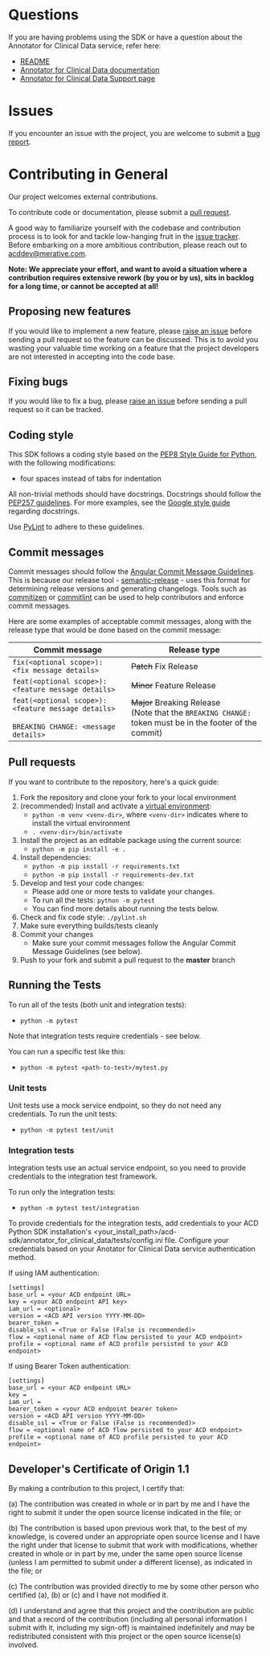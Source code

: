 # Questions

If you are having problems using the SDK or have a question about the Annotator for Clinical Data service,
refer here:
* [README](README.md)
* [Annotator for Clinical Data documentation](https://merative.github.io/acd-containers/)
* [Annotator for Clinical Data Support page](https://merative.github.io/acd-containers/support/support/)

# Issues

If you encounter an issue with the project, you are welcome to submit a 
[bug report](https://github.com/merative/whcs-python-sdk/issues).

# Contributing in General

Our project welcomes external contributions.

To contribute code or documentation, please submit a [pull request](https://github.com/merative/acd-python-sdk/pulls).

A good way to familiarize yourself with the codebase and contribution process is
to look for and tackle low-hanging fruit in the [issue tracker](https://github.com/merative/acd-python-sdk/issues).
Before embarking on a more ambitious contribution, please reach out to acddev@merative.com.

**Note: We appreciate your effort, and want to avoid a situation where a contribution
requires extensive rework (by you or by us), sits in backlog for a long time, or
cannot be accepted at all!**

## Proposing new features

If you would like to implement a new feature, please [raise an issue](https://github.com/merative/acd-python-sdk/issues)
before sending a pull request so the feature can be discussed. This is to avoid
you wasting your valuable time working on a feature that the project developers
are not interested in accepting into the code base.

## Fixing bugs

If you would like to fix a bug, please [raise an issue](https://github.com/merative/acd-python-sdk/issues) before sending a
pull request so it can be tracked.

## Coding style

This SDK follows a coding style based on the [PEP8 Style Guide for Python](https://www.python.org/dev/peps/pep-0008/),
with the following modifications:
- four spaces instead of tabs for indentation

All non-trivial methods should have docstrings.
Docstrings should follow the [PEP257 guidelines](https://www.python.org/dev/peps/pep-0257/).
For more examples, see the [Google style guide](https://google.github.io/styleguide/pyguide.html#381-docstrings)
regarding docstrings.

Use [PyLint](https://www.pylint.org/) to adhere to these guidelines.

## Commit messages

Commit messages should follow the [Angular Commit Message Guidelines](https://github.com/angular/angular/blob/master/CONTRIBUTING.md#-commit-message-guidelines).
This is because our release tool - [semantic-release](https://github.com/semantic-release/semantic-release) -
uses this format for determining release versions and generating changelogs.
Tools such as [commitizen](https://github.com/commitizen/cz-cli) or [commitlint](https://github.com/conventional-changelog/commitlint)
can be used to help contributors and enforce commit messages.

Here are some examples of acceptable commit messages, along with the release type that would be done based on the commit message:

| Commit message                                                                                                                                                              | Release type               |
|-----------------------------------------------------------------------------------------------------------------------------------------------------------------------------|----------------------------|
| `fix(<optional scope>): <fix message details>`                                                                                                 | ~~Patch~~ Fix Release      |
| `feat(<optional scope>): <feature message details>`                                                                                            | ~~Minor~~ Feature Release  |
| `feat(<optional scope>): <feature message details>`<br><br>`BREAKING CHANGE: <message details>`                                                | ~~Major~~ Breaking Release <br/> (Note that the `BREAKING CHANGE: ` token must be in the footer of the commit) |

## Pull requests

If you want to contribute to the repository, here's a quick guide:
  1. Fork the repository and clone your fork to your local environment
  2. (recommended) Install and activate a [virtual environment](https://docs.python.org/3/tutorial/venv.html):
     * `python -m venv <venv-dir>`, where `<venv-dir>` indicates where to install the virtual environment
     * `. <venv-dir>/bin/activate`
  3. Install the project as an editable package using the current source:
     * `python -m pip install -e .`
  4. Install dependencies:
      * `python -m pip install -r requirements.txt`
      * `python -m pip install -r requirements-dev.txt`
  5. Develop and test your code changes:
      * Please add one or more tests to validate your changes.
      * To run all the tests: `python -m pytest`
      * You can find more details about running the tests below.
  6. Check and fix code style: `./pylint.sh`
  7. Make sure everything builds/tests cleanly
  8. Commit your changes
     * Make sure your commit messages follow the Angular Commit Message Guidelines (see below).
  9. Push to your fork and submit a pull request to the **master** branch

## Running the Tests

To run all of the tests (both unit and integration tests):
* `python -m pytest`

Note that integration tests require credentials - see below.

You can run a specific test like this:
* `python -m pytest <path-to-test>/mytest.py`

### Unit tests

Unit tests use a mock service endpoint, so they do not need any credentials.
To run the unit tests:
* `python -m pytest test/unit`

### Integration tests
Integration tests use an actual service endpoint, so you need to provide credentials to the integration test framework.

To run only the integration tests:
* `python -m pytest test/integration`

To provide credentials for the integration tests, add credentials to your ACD Python SDK installation's <your_install_path>/acd-sdk/annotator_for_clinical_data/tests/config.ini file.  Configure your credentials based on your Anotator for Clinical Data service authentication method.

If using IAM authentication:

```
[settings]
base_url = <your ACD endpoint URL>
key = <your ACD endpoint API key>
iam_url = <optional>
version = <ACD API version YYYY-MM-DD>
bearer_token =
disable_ssl = <True or False (False is recommended)>
flow = <optional name of ACD flow persisted to your ACD endpoint>
profile = <optional name of ACD profile persisted to your ACD endpoint>
```

If using Bearer Token authentication:

```
[settings] 
base_url = <your ACD endpoint URL> 
key =
iam_url =
bearer_token = <your ACD endpoint bearer token>
version = <ACD API version YYYY-MM-DD>
disable_ssl = <True or False (False is recommended)>
flow = <optional name of ACD flow persisted to your ACD endpoint>
profile = <optional name of ACD profile persisted to your ACD endpoint>
```

## Developer's Certificate of Origin 1.1

By making a contribution to this project, I certify that:

(a) The contribution was created in whole or in part by me and I
   have the right to submit it under the open source license
   indicated in the file; or

(b) The contribution is based upon previous work that, to the best
   of my knowledge, is covered under an appropriate open source
   license and I have the right under that license to submit that
   work with modifications, whether created in whole or in part
   by me, under the same open source license (unless I am
   permitted to submit under a different license), as indicated
   in the file; or

(c) The contribution was provided directly to me by some other
   person who certified (a), (b) or (c) and I have not modified
   it.

(d) I understand and agree that this project and the contribution
   are public and that a record of the contribution (including all
   personal information I submit with it, including my sign-off) is
   maintained indefinitely and may be redistributed consistent with
   this project or the open source license(s) involved.
